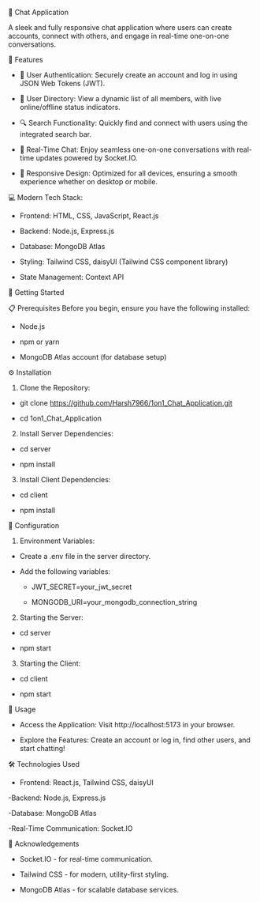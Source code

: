 🚀 Chat Application

A sleek and fully responsive chat application where users can create accounts, connect with others, and engage in real-time one-on-one conversations.

🌟 Features

- 🔐 User Authentication: Securely create an account and log in using JSON Web Tokens (JWT).
  
- 👥 User Directory: View a dynamic list of all members, with live online/offline status indicators.
  
- 🔍 Search Functionality: Quickly find and connect with users using the integrated search bar.
  
- 💬 Real-Time Chat: Enjoy seamless one-on-one conversations with real-time updates powered by Socket.IO.
  
- 📱 Responsive Design: Optimized for all devices, ensuring a smooth experience whether on desktop or mobile.
  
💻 Modern Tech Stack:

- Frontend: HTML, CSS, JavaScript, React.js
  
- Backend: Node.js, Express.js
  
- Database: MongoDB Atlas
  
- Styling: Tailwind CSS, daisyUI (Tailwind CSS component library)
  
- State Management: Context API
  
🚀 Getting Started

📋 Prerequisites
Before you begin, ensure you have the following installed:

- Node.js

- npm or yarn

- MongoDB Atlas account (for database setup)

⚙️ Installation

1. Clone the Repository:

- git clone https://github.com/Harsh7966/1on1_Chat_Application.git
  
- cd 1on1_Chat_Application
  
2. Install Server Dependencies:

- cd server
  
- npm install
  
3. Install Client Dependencies:

- cd client
  
- npm install
  
🔧 Configuration

1. Environment Variables:

- Create a .env file in the server directory.
  
- Add the following variables:
  
  - JWT_SECRET=your_jwt_secret
    
  - MONGODB_URI=your_mongodb_connection_string
    
2. Starting the Server:

- cd server
  
- npm start

3. Starting the Client:

- cd client
  
- npm start
  
🎉 Usage

- Access the Application: Visit http://localhost:5173 in your browser.
  
- Explore the Features: Create an account or log in, find other users, and start chatting!
  
🛠️ Technologies Used

- Frontend: React.js, Tailwind CSS, daisyUI
  
-Backend: Node.js, Express.js

-Database: MongoDB Atlas

-Real-Time Communication: Socket.IO

🙏 Acknowledgements

- Socket.IO - for real-time communication.

- Tailwind CSS - for modern, utility-first styling.

- MongoDB Atlas - for scalable database services.
